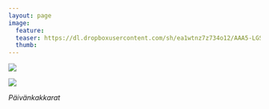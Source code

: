 ```yaml
---
layout: page
image:
  feature:
  teaser: https://dl.dropboxusercontent.com/sh/ea1wtnz7z734o12/AAA5-LGSVrAZLLjLGST8nVkLa/luontokuvat/kes%C3%A4/2/DSC27843-245px.jpg
  thumb:
---
```


[![](https://dl.dropboxusercontent.com/sh/ea1wtnz7z734o12/AAA4ljJkCB3S0_8VCiSfYt0ja/luontokuvat/kes%C3%A4/2/DSC27843-800px.jpg)](https://dl.dropboxusercontent.com/sh/ea1wtnz7z734o12/AACVc311Yr40vN3uF3WnuQSba/luontokuvat/kes%C3%A4/2/DSC27843.jpg)

[![](https://dl.dropboxusercontent.com/sh/ea1wtnz7z734o12/AAD5pdenO1I0Co6BSGuz8AGna/luontokuvat/kes%C3%A4/2/DSC27846-800px.jpg)](https://dl.dropboxusercontent.com/sh/ea1wtnz7z734o12/AAAQ53Fy6yFEaHZXp8hglp0Za/luontokuvat/kes%C3%A4/2/DSC27846.jpg)

*Päivänkakkarat*
